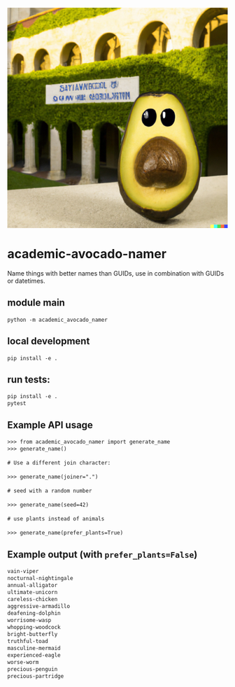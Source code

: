 ![academic avocado](https://github.com/darenr/academic-avocado-namer/blob/main/academic-avocado.png?raw=true)


# academic-avocado-namer

Name things with better names than GUIDs, use in combination with
GUIDs or datetimes.

## module main

```
python -m academic_avocado_namer
```

## local development

```
pip install -e .
```

## run tests:

```
pip install -e .
pytest
```

## Example API usage

```
>>> from academic_avocado_namer import generate_name
>>> generate_name()

# Use a different join character:

>>> generate_name(joiner=".")

# seed with a random number

>>> generate_name(seed=42)

# use plants instead of animals

>>> generate_name(prefer_plants=True)

```


## Example output (with `prefer_plants=False`)

```
vain-viper
nocturnal-nightingale
annual-alligator
ultimate-unicorn
careless-chicken
aggressive-armadillo
deafening-dolphin
worrisome-wasp
whopping-woodcock
bright-butterfly
truthful-toad
masculine-mermaid
experienced-eagle
worse-worm
precious-penguin
precious-partridge
```
